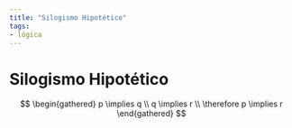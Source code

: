 ```yaml
---
title: "Silogismo Hipotético"
tags:
- lógica
---
```

# Silogismo Hipotético

$$
\begin{gathered}
	p \implies q \\
	q \implies r \\
	\therefore p \implies r
\end{gathered}
$$